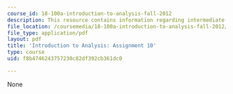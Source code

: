 ```yaml
---
course_id: 18-100a-introduction-to-analysis-fall-2012
description: This resource contains information regarding intermediate-value theorem.
file_location: /coursemedia/18-100a-introduction-to-analysis-fall-2012/f8b4746243757230c82df392cb361dc0_MIT18_100AF12_Assign_10.pdf
file_type: application/pdf
layout: pdf
title: 'Introduction to Analysis: Assignment 10'
type: course
uid: f8b4746243757230c82df392cb361dc0

---
```

None